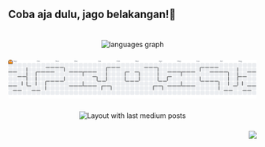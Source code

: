 ## Coba aja dulu, jago belakangan!👀

###

<br clear="both">
<div align="center">
  <img src="https://github-readme-stats.vercel.app/api/top-langs?username=AlfanNasrulloh&locale=en&hide_title=false&layout=compact&card_width=320&theme=onedark&hide_border=true&order=2&custom_title=Language" height="100" alt="languages graph"  />
</div>

###

<!-- <div align="center">
  <img src="https://cdn.jsdelivr.net/gh/devicons/devicon/icons/javascript/javascript-plain.svg" height="20" alt="javascript logo"  />
  <img width="10" />
  <img src="https://cdn.jsdelivr.net/gh/devicons/devicon/icons/react/react-original.svg" height="20" alt="react logo"  />
  <img width="10" />
  <img src="https://cdn.jsdelivr.net/gh/devicons/devicon/icons/php/php-original.svg" height="20" alt="php logo"  />
  <img width="10" />
  <img src="https://cdn.jsdelivr.net/gh/devicons/devicon/icons/codeigniter/codeigniter-plain.svg" height="20" alt="codeigniter logo"  />
  <img width="10" />
  <img src="https://cdn.jsdelivr.net/gh/devicons/devicon/icons/laravel/laravel-original.svg" height="20" alt="laravel logo"  />
  <img width="10" />
  <img src="https://cdn.jsdelivr.net/gh/devicons/devicon/icons/tailwindcss/tailwindcss-original-wordmark.svg" height="20" alt="tailwindcss logo"  />
  <img width="10" />
  <img src="https://cdn.jsdelivr.net/gh/devicons/devicon/icons/bootstrap/bootstrap-original.svg" height="20" alt="bootstrap logo"  />
  <img width="10" />
  <img src="https://cdn.jsdelivr.net/gh/devicons/devicon/icons/mysql/mysql-original.svg" height="20" alt="mysql logo"  />
</div>

###


<br clear="both">

<div align="center">
  <img src="https://img.shields.io/static/v1?message=Discord&logo=discord&label=&color=7289DA&logoColor=white&labelColor=&style=for-the-badge" height="30" alt="discord logo"  />
  <img src="https://img.shields.io/static/v1?message=LinkedIn&logo=linkedin&label=&color=0077B5&logoColor=white&labelColor=&style=for-the-badge" height="30" alt="linkedin logo"  />
</div>

### -->

<picture>
  <source media="(prefers-color-scheme: dark)" srcset="https://raw.githubusercontent.com/AlfanNasrulloh/AlfanNasrulloh/output/pacman-contribution-graph-dark.svg">
  <source media="(prefers-color-scheme: light)" srcset="https://raw.githubusercontent.com/AlfanNasrulloh/AlfanNasrulloh/output/pacman-contribution-graph.svg">
  <img alt="pacman contribution graph" src="https://raw.githubusercontent.com/AlfanNasrulloh/AlfanNasrulloh/output/pacman-contribution-graph.svg">
</picture>

###

<div align="center">
  <img src="https://github-read-medium-git-main.pahlevikun.vercel.app/latest?limit=4" alt="Layout with last medium posts"  />
</div>

###

<img align="right" src="https://visitor-badge.laobi.icu/badge?page_id=AlfanNasrulloh.AlfanNasrulloh&right_color=steelblue&left_text=Views"  />

###
